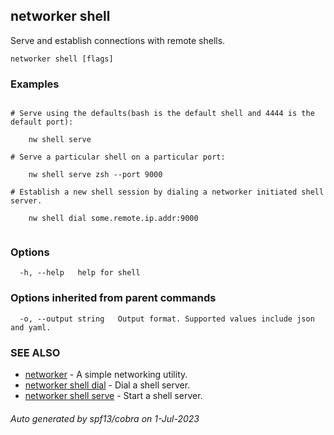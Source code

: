## networker shell

Serve and establish connections with remote shells.

```
networker shell [flags]
```

### Examples

```

# Serve using the defaults(bash is the default shell and 4444 is the default port):

	nw shell serve

# Serve a particular shell on a particular port:

	nw shell serve zsh --port 9000

# Establish a new shell session by dialing a networker initiated shell server.

	nw shell dial some.remote.ip.addr:9000


```

### Options

```
  -h, --help   help for shell
```

### Options inherited from parent commands

```
  -o, --output string   Output format. Supported values include json and yaml.
```

### SEE ALSO

* [networker](networker.md)	 - A simple networking utility.
* [networker shell dial](networker_shell_dial.md)	 - Dial a shell server.
* [networker shell serve](networker_shell_serve.md)	 - Start a shell server.

###### Auto generated by spf13/cobra on 1-Jul-2023
